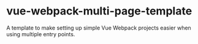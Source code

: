 # vue-webpack-multi-page-template
A template to make setting up simple Vue Webpack projects easier when using multiple entry points.
